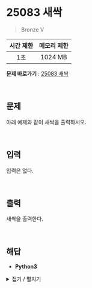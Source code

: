 # 25083 새싹
> Bronze V

|시간 제한|메모리 제한|
|:---:|:---:|
|1초|1024 MB|

**문제 바로가기** : [25083 새싹](https://www.acmicpc.net/problem/25083 "25083 새싹")

</br>

## 문제
아래 예제와 같이 새싹을 출력하시오.

</br>

## 입력
입력은 없다.

</br>

## 출력
새싹을 출력한다.

</br>

## 해답
- **Python3**
<details>
<summary>접기 / 펼치기</summary>
<div markdown="1">

```py
print("         ,r'\"7")
print("r`-_   ,'  ,/")
print(" \\. \". L_r'")
print("   `~\\/")
print("      |")
print("      |")
```

</div>
</details>